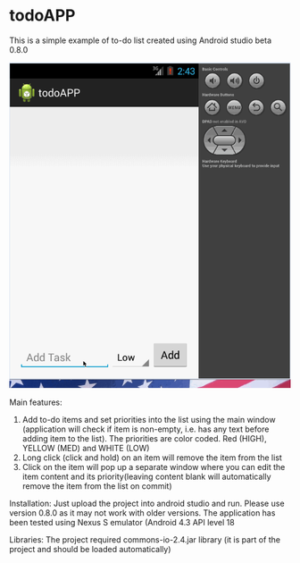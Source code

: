 todoAPP
=======
This is a simple example of to-do list created using Android studio beta 0.8.0

![alt tag](https://github.com/olevitsky/todoAPPGIT/blob/master/todoAPP_image2.gif)
           


Main features:
1. Add to-do items and set priorities into the list using the main window (application will check if item is non-empty, i.e. has any text before adding item to the list). The priorities are color coded. Red (HIGH), YELLOW (MED) and WHITE (LOW)
2. Long click (click and hold) on an item will remove the item from the list
3. Click on the item will pop up a separate window where you can edit the item content and its priority(leaving content blank will automatically remove the item from the list on commit)


Installation:
Just upload the project into android studio and run. Please use version 0.8.0 as it may not work with older versions. 
The application has been tested using Nexus S emulator (Android 4.3 API level 18

Libraries:
 The project required commons-io-2.4.jar library (it is part of the project and should be loaded automatically)
